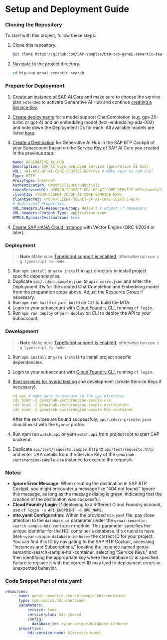 # **Setup and Deployment Guide**

### **Cloning the Repository**
To start with this project, follow these steps:

1. Clone this repository.
   ```bash
   git clone https://github.com/SAP-samples/btp-cap-genai-semantic-search.git
2. Navigate to the project directory.
   ```bash
   cd btp-cap-genai-semantic-search

### **Prepare for Deployment**

1. [Create an instance of SAP AI Core](https://help.sap.com/docs/sap-ai-core/sap-ai-core-service-guide/create-service-instance) and make sure to choose the service plan `extended` to activate Generative AI Hub and continue [creating a Service Key](https://help.sap.com/docs/sap-ai-core/sap-ai-core-service-guide/create-service-key).

2. [Create deployments](https://help.sap.com/docs/sap-ai-core/sap-ai-core-service-guide/create-deployment-for-generative-ai-model-in-sap-ai-core) for a model support ChatCompletion (e.g, gpt-35-turbo or gpt-4) and an embedding model (text-embedding-ada-002) and note down the Deployment IDs for each. All available models are listed [here](https://help.sap.com/docs/sap-ai-core/sap-ai-core-service-guide/models-and-scenarios-in-generative-ai-hub).

3. [Create a Destination](https://help.sap.com/docs/btp/sap-business-technology-platform/create-destination) for Generative AI Hub in the SAP BTP Cockpit of your Subaccount based on the Service Key of SAP AI Core you created in the previous step:

   ```yaml
   Name: GENERATIVE_AI_HUB
   Description: SAP AI Core deployed service (generative AI hub)
   URL: <AI-API-OF-AI-CORE-SERVICE-KEY>/v2 # make sure to add /v2!
   Type: HTTP
   ProxyType: Internet
   Authentication: OAuth2ClientCredentials
   tokenServiceURL: <TOKEN-SERVICE-URL-OF-AI-CORE-SERVICE-KEY>/oauth/token
   clientId: <YOUR-CLIENT-ID-OF-AI-CORE-SERVICE-KEY>
   clientSecret: <YOUR-CLIENT-SECRET-OF-AI-CORE-SERVICE-KEY>
   # Additional Properties:
   URL.headers.AI-Resource-Group: default # adjust if necessary
   URL.headers.Content-Type: application/json
   HTML5.DynamicDestination: true
   ````
4. [Create SAP HANA Cloud instance](https://help.sap.com/docs/HANA_CLOUD_ALIBABA_CLOUD/683a53aec4fc408783bbb2dd8e47afeb/7d4071a49c204dfc9e542c5e47b53156.html) with Vector Engine (QRC 1/2024 or later).

### **Deployment**

> ℹ️ **Note**
> Make sure [TypeScript support is enabled](https://cap.cloud.sap/docs/node.js/typescript), otherwise run `npm i -g typescript ts-node`

1. Run `npm install` or `yarn install` in `api` directory to install project specific dependencies.
2. Duplicate `api/.cdsrc.sample.json` to `api/.cdsrc.json` and enter the Deployment IDs for the created ChatCompletion and Embedding model from the preparation steps above. Adjust the Resource Group if necessary.
3. Run `npm run build` or `yarn build` on CLI to build the MTA.
4. Login to your subaccount with [Cloud Foundry CLI](https://docs.cloudfoundry.org/cf-cli/install-go-cli.html), running `cf login`.
5. Run `npm run deploy` or `yarn deploy` on CLI to deploy the API to your Subaccount.

### **Development**

> ℹ️ **Note**
> Make sure [TypeScript support is enabled](https://cap.cloud.sap/docs/node.js/typescript), otherwise run `npm i -g typescript ts-node`

1. Run `npm install` or `yarn install` to install project specific dependencies.
2. Login to your subaccount with [Cloud Foundry CLI](https://docs.cloudfoundry.org/cf-cli/install-go-cli.html), running `cf login`.
3. [Bind services for hybrid testing](https://cap.cloud.sap/docs/advanced/hybrid-testing) and development (create Service Keys if necessary).

   ```yaml
   cd api # make sure to execute in the api directory
   cds bind -2 genaihub-vectorengine-sample-uaa
   cds bind -2 genaihub-vectorengine-sample-destination
   cds bind -2 genaihub-vectorengine-sample-hdi-container
   ```
   After the services are bound successfuly, `api/.cdsrc-private.json` should exist with the `hybrid` profile.

4. Run npm run `watch:api` or yarn `watch:api` from project root to start CAP backend.
5. Duplicate `api/test/requests.sample.http` to `api/test/requests.http` and enter UAA details from the Service Key of the `genaihub-vectorengine-sample-uaa` instance to execute the requests.

### Notes:
* **Ignore Error Message**: When creating the destination in SAP BTP Cockpit, you might encounter a message like "404 not found." Ignore this message, as long as the message dialog is green, indicating that the creation of the destination was successful.
* **Cloud Foundry Login**: If deploying to a different Cloud Foundry account, use `cf login -a API_ENDPOINT -o ORG_NAME`.
* **mta.yaml Configuration**: Within the provided `mta.yaml` file, pay close attention to the `database_id` parameter under the `genai-semantic-search-sample-hdi-container` module. This parameter specifies the unique identifier for the HDI container's database. It's crucial to have here `<your-unique-database-id-here>` the correct ID for your project. You can find this ID by navigating to the SAP BTP Cockpit, accessing "Instances and Subscriptions," locating the instance named genai-semantic-search-sample-hdi-container, selecting "Service Keys," and then identifying the appropriate key where the database ID is specified. Failure to replace it with the correct ID may lead to deployment errors or unexpected behavior.

### Code Snippet Part of mta.yaml:

```yaml
resources:
    - name: genai-semantic-search-sample-hdi-container
      type: com.sap.xs.hdi-container
      parameters:
          service: hana
          service-plan: hdi-shared
          config: 
            database_id: <your-unique-database-id-here>
      properties:
          hdi-service-name: ${service-name}
```
